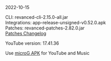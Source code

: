 2022-10-15
  
CLI: revanced-cli-2.15.0-all.jar  
Integrations: app-release-unsigned-v0.52.0.apk  
Patches: revanced-patches-2.82.0.jar  
[Patches Changelog](https://github.com/revanced/revanced-patches/releases/tag/v2.82.0)  

YouTube version: 17.41.36  
 
Use [microG APK](https://www.apkmirror.com/apk/team-vanced/microg-youtube-vanced/) for YouTube and Music
